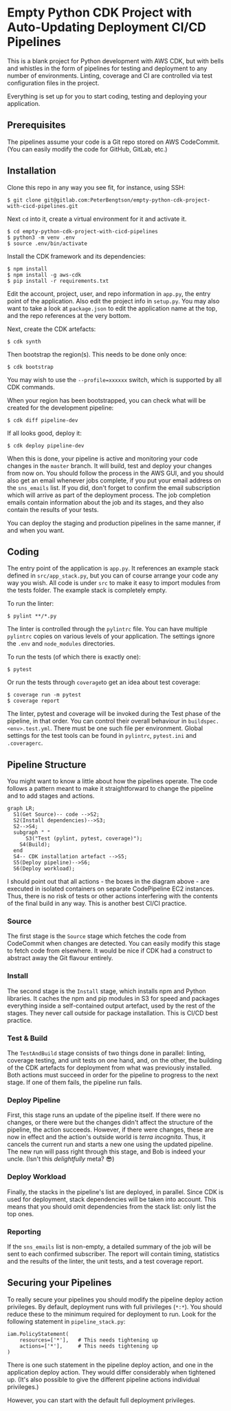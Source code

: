 # Empty Python CDK Project with Auto-Updating Deployment CI/CD Pipelines

This is a blank project for Python development with AWS CDK, but with bells and whistles in the form of pipelines for testing and deployment to any number of environments. Linting, coverage and CI are controlled via test configuration files in the project.

Everything is set up for you to start coding, testing and deploying your application.

## Prerequisites

The pipelines assume your code is a Git repo stored on AWS CodeCommit. (You can easily modify the code for GitHub, GitLab, etc.)

## Installation

Clone this repo in any way you see fit, for instance, using SSH:

```
$ git clone git@gitlab.com:PeterBengtson/empty-python-cdk-project-with-cicd-pipelines.git
```

Next `cd` into it, create a virtual environment for it and activate it.

```
$ cd empty-python-cdk-project-with-cicd-pipelines
$ python3 -m venv .env
$ source .env/bin/activate
```

Install the CDK framework and its dependencies:

```
$ npm install
$ npm install -g aws-cdk
$ pip install -r requirements.txt
```

Edit the account, project, user, and repo information in `app.py`, the entry point of the application. Also edit the project info in `setup.py`. You may also want to take a look at `package.json` to edit the application name at the top, and the repo references at the very bottom.

Next, create the CDK artefacts:

```
$ cdk synth
```

Then bootstrap the region(s). This needs to be done only once:

```
$ cdk bootstrap
```

You may wish to use the `--profile=xxxxxx` switch, which is supported by all CDK commands.

When your region has been bootstrapped, you can check what will be created for the development pipeline:

```
$ cdk diff pipeline-dev
```

If all looks good, deploy it:

```
$ cdk deploy pipeline-dev
```

When this is done, your pipeline is active and monitoring your code changes in the `master` branch. It will build, test and deploy your changes from now on. You should follow the process in the AWS GUI, and you should also get an email whenever jobs complete, if you put your email address on the `sns_emails` list. If you did, don't forget to confirm the email subscription which will arrive as part of the deployment process. The job completion emails contain information about the job and its stages, and they also contain the results of your tests.

You can deploy the staging and production pipelines in the same manner, if and when you want.

## Coding

The entry point of the application is `app.py`. It references an example stack defined in `src/app_stack.py`, but you can of course arrange your code any way you wish. All code is under `src` to make it easy to import modules from the tests folder. The example stack is completely empty.

To run the linter:

```
$ pylint **/*.py
```

The linter is controlled through the `pylintrc` file. You can have multiple `pylintrc` copies on various levels of your application. The settings ignore the `.env` and `node_modules` directories.

To run the tests (of which there is exactly one):

```
$ pytest
```

Or run the tests through `coverage`to get an idea about test coverage:

```
$ coverage run -m pytest
$ coverage report
```

The linter, pytest and coverage will be invoked during the Test phase of the pipeline, in that order. You can control their overall behaviour in `buildspec.<env>.test.yml`. There must be one such file per environment. Global settings for the test tools can be found in `pylintrc`, `pytest.ini` and `.coveragerc`.

## Pipeline Structure

You might want to know a little about how the pipelines operate. The code follows a pattern meant to make it straightforward to change the pipeline and to add stages and actions.

```mermaid
graph LR;
  S1(Get Source)-- code -->S2;
  S2(Install dependencies)-->S3;
  S2-->S4;
  subgraph " "
      S3("Test (pylint, pytest, coverage)");
    S4(Build);
  end
  S4-- CDK installation artefact -->S5;
  S5(Deploy pipeline)-->S6;
  S6(Deploy workload);
```

I should point out that all actions - the boxes in the diagram above - are executed in isolated containers on separate CodePipeline EC2 instances. Thus, there is no risk of tests or other actions interfering with the contents of the final build in any way. This is another best CI/CI practice.

### Source

The first stage is the `Source` stage which fetches the code from CodeCommit when changes are detected. You can easily modify this stage to fetch code from elsewhere. It would be nice if CDK had a construct to abstract away the Git flavour entirely.

### Install

The second stage is the `Install` stage, which installs npm and Python libraries. It caches the npm and pip modules in S3 for speed and packages everything inside a self-contained output artefact, used by the rest of the stages. They never call outside for package installation. This is CI/CD best practice.

### Test & Build

The `TestAndBuild` stage consists of two things done in parallel: linting, coverage testing, and unit tests on one hand, and, on the other, the building of the CDK artefacts for deployment from what was previously installed. Both actions must succeed in order for the pipeline to progress to the next stage. If one of them fails, the pipeline run fails.

### Deploy Pipeline

First, this stage runs an update of the pipeline itself. If there were no changes, or there were but the changes didn't affect the structure of the pipeline, the action succeeds. However, if there were changes, these are now in effect and the action's outside world is _terra incognita_. Thus, it cancels the current run and starts a new one using the updated pipeline. The new run will pass right through this stage, and Bob is indeed your uncle. (Isn't this _delightfully_ meta? :sunglasses:)

### Deploy Workload

Finally, the stacks in the pipeline's list are deployed, in parallel. Since CDK is used for deployment, stack dependencies will be taken into account. This means that you should omit dependencies from the stack list: only list the top ones.

### Reporting

If the `sns_emails` list is non-empty, a detailed summary of the job will be sent to each confirmed subscriber. The report will contain timing, statistics and the results of the linter, the unit tests, and a test coverage report.

## Securing your Pipelines

To really secure your pipelines you should modify the pipeline deploy action privileges. By default, deployment runs with full privileges (`*:*`). You should reduce these to the minimum required for deployment to run. Look for the following statement in `pipeline_stack.py`:

```
iam.PolicyStatement(
    resources=['*'],   # This needs tightening up
    actions=['*'],     # This needs tightening up
)

```

There is one such statement in the pipeline deploy action, and one in the application deploy action. They would differ considerably when tightened up. (It's also possible to give the different pipeline actions individual privileges.)

However, you can start with the default full deployment privileges.
